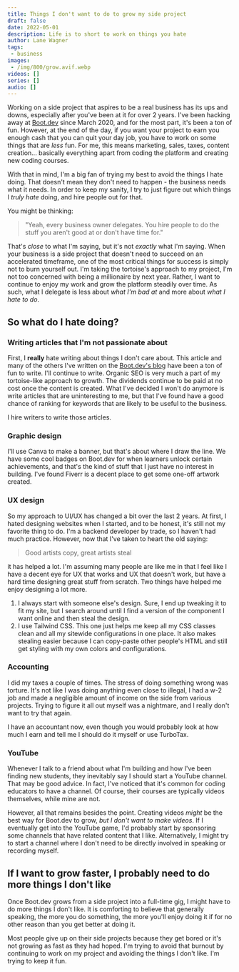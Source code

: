 ```yaml
---
title: Things I don't want to do to grow my side project
draft: false
date: 2022-05-01
description: Life is to short to work on things you hate
author: Lane Wagner
tags:
 - business
images:
 - /img/800/grow.avif.webp
videos: []
series: []
audio: []
---
```


Working on a side project that aspires to be a real business has its ups and downs, especially after you've been at it for over 2 years. I've been hacking away at [Boot.dev](https://boot.dev) since March 2020, and for the most part, it's been a ton of fun. However, at the end of the day, if you want your project to earn you enough cash that you can quit your day job, you have to work on some things that are *less* fun. For me, this means marketing, sales, taxes, content creation... basically everything apart from coding the platform and creating new coding courses.

With that in mind, I'm a big fan of trying my best to avoid the things I hate doing. That doesn't mean they don't need to happen - the business needs what it needs. In order to keep my sanity, I try to just figure out which things I *truly hate* doing, and hire people out for that.

You might be thinking:

> "Yeah, every business owner delegates. You hire people to do the stuff you aren't good at or don't have time for."

That's *close* to what I'm saying, but it's not *exactly* what I'm saying. When your business is a side project that doesn't need to succeed on an accelerated timeframe, one of the most critical things for success is simply not to burn yourself out. I'm taking the tortoise's approach to my project, I'm not too concerned with being a millionaire by next year. Rather, I want to continue to enjoy my work and grow the platform steadily over time. As such, what I delegate is less about *what I'm bad at* and more about *what I hate to do*.

## So what do I hate doing?

### Writing articles that I'm not passionate about

First, I **really** hate writing about things I don't care about. This article and many of the others I've written on the [Boot.dev's blog](https://blog.boot.dev) have been a ton of fun to write. I'll continue to write. Organic SEO is very much a part of my tortoise-like approach to growth. The dividends continue to be paid at no cost once the content is created. What I've decided I won't do anymore is write articles that are uninteresting to me, but that I've found have a good chance of ranking for keywords that are likely to be useful to the business.

I hire writers to write those articles.

### Graphic design

I'll use Canva to make a banner, but that's about where I draw the line. We have some cool badges on Boot.dev for when learners unlock certain achievements, and that's the kind of stuff that I just have no interest in building. I've found Fiverr is a decent place to get some one-off artwork created.

### UX design

So my approach to UI/UX has changed a bit over the last 2 years. At first, I hated designing websites when I started, and to be honest, it's still not my favorite thing to do. I'm a backend developer by trade, so I haven't had much practice. However, now that I've taken to heart the old saying:

> Good artists copy, great artists steal

it has helped a lot. I'm assuming many people are like me in that I feel like I have a decent eye for UX that works and UX that doesn't work, but have a hard time designing great stuff from scratch. Two things have helped me enjoy designing a lot more.

1. I always start with someone else's design. Sure, I end up tweaking it to fit my site, but I search around until I find a version of the component I want online and then steal the design.
2. I use Tailwind CSS. This one just helps me keep all my CSS classes clean and all my sitewide configurations in one place. It also makes stealing easier because I can copy-paste other people's HTML and still get styling with my own colors and configurations.

### Accounting

I did my taxes a couple of times. The stress of doing something wrong was torture. It's not like I was doing anything even close to illegal, I had a w-2 job and made a negligible amount of income on the side from various projects. Trying to figure it all out myself was a nightmare, and I really don't want to try that again.

I have an accountant now, even though you would probably look at how much I earn and tell me I should do it myself or use TurboTax.

### YouTube

Whenever I talk to a friend about what I'm building and how I've been finding new students, they inevitably say I should start a YouTube channel. That may be good advice. In fact, I've noticed that it's common for coding educators to have a channel. Of course, their courses are typically videos themselves, while mine are not.

However, all that remains besides the point. Creating videos *might* be the best way for Boot.dev to grow, *but I don't want to make videos*. If I eventually get into the YouTube game, I'd probably start by sponsoring some channels that have related content that I like. Alternatively, I might try to start a channel where I don't need to be directly involved in speaking or recording myself.

## If I want to grow faster, I probably need to do more things I don't like

Once Boot.dev grows from a side project into a full-time gig, I might have to do more things I don't like. It is comforting to believe that generally speaking, the more you do something, the more you'll enjoy doing it if for no other reason than you get better at doing it.

Most people give up on their side projects because they get bored or it's not growing as fast as they had hoped. I'm trying to avoid that burnout by continuing to work on my project and avoiding the things I don't like. I'm trying to keep it fun.
